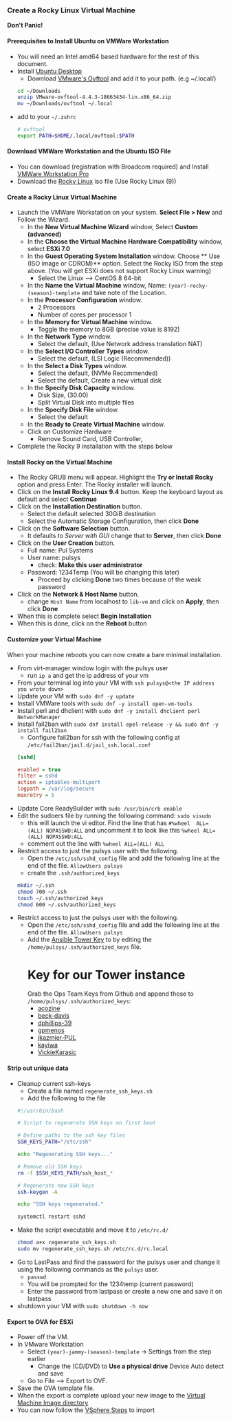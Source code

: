 ### Create a Rocky Linux Virtual Machine

**Don't Panic!**

#### Prerequisites to Install Ubuntu on VMWare Workstation

  * You will need an Intel amd64 based hardware for the rest of this document.
  * Install [Ubuntu Desktop](https://ubuntu.com/download/desktop)
    * Download [VMware's Ovftool](https://github.com/rgl/ovftool-binaries) and add it to your path. (e.g ~/.local/)
    ```bash
    cd ~/Downloads
    unzip VMware-ovftool-4.4.3-18663434-lin.x86_64.zip
    mv ~/Downloads/ovftool ~/.local
    ```
  * add to your `~/.zshrc`
    ```bash
    # ovftool
    export PATH=$HOME/.local/ovftool:$PATH
    ```

#### Download VMWare Workstation and the Ubuntu ISO File

  * You can download (registration with Broadcom required) and Install [VMWare Workstation Pro](https://www.vmware.com/products/desktop-hypervisor/workstation-and-fusion)
  * Download the [Rocky Linux](https://rockylinux.org/download) iso file (Use Rocky Linux (9))

#### Create a Rocky Linux Virtual Machine

  * Launch the VMWare Workstation on your system. **Select File > New** and Follow the Wizard.
    * In the **New Virtual Machine Wizard** window, Select **Custom (advanced)**
    * In the **Choose the Virtual Machine Hardware Compatibility** window, select **ESXi 7.0**
    * In the **Guest Operating System Installation** window. Choose ** Use (ISO image or CDROM)** option. Select the Rocky ISO from the step above. (You will get ESXi does not support Rocky Linux warning)
      * Select the Linux —> CentOS 8 64-bit
    * In the **Name the Virtual Machine** window, Name: `(year)-rocky-(season)-template` and take note of the Location.
    * In the **Processor Configuration** window.
      * 2 Processors
      * Number of cores per processor 1
    * In the **Memory for Virtual Machine** window.
      * Toggle the memory to 8GB (precise value is 8192)
    * In the **Network Type** window.
      * Select the default, (Use Network address translation NAT)
    * In the **Select I/O Controller Types** window.
      * Select the default, (LSI Logic (Recommended))
    * In the **Select a Disk Types** window.
      * Select the default, (NVMe Recommended)
      * Select the default, Create a new virtual disk
    * In the **Specify Disk Capacity** window.
      * Disk Size, (30.00)
      * Split Virtual Disk into multiple files
    * In the **Specify Disk File** window.
      * Select the default
     * In the **Ready to Create Virtual Machine** window.
      * Click on Customize Hardware
        * Remove Sound Card, USB Controller, 
  * Complete the Rocky 9 installation with the steps below

#### Install Rocky on the Virtual Machine

  * The Rocky GRUB menu will appear. Highlight the **Try or Install Rocky** option and press Enter. The Rocky installer will launch.
  * Click on the **Install Rocky Linux 9.4** button. Keep the keyboard layout as default and select **Continue**
  * Click on the **Installation Destination** button.
    * Select the default selected 30GiB destination
    * Select the Automatic Storage Configuration, then click **Done** 
  * Click on the **Software Selection** button.
    * It defaults to *Server with GUI* change that to **Server**, then click **Done**
  * Click on the **User Creation** button.
    * Full name: Pul Systems
    * User name: pulsys
      * check: **Make this user administrator**
    * Password: 1234Temp (You will be changing this later)
      * Proceed by clicking **Done** two times because of the weak password
  * Click on the **Network & Host Name** button.
    * change `Host Name` from localhost to `lib-vm` and click on **Apply**, then click **Done**
  * When this is complete select **Begin Installation**
  * When this is done, click on the **Reboot** button

#### Customize your Virtual Machine

When your machine reboots you can now create a bare minimal installation.

  * From virt-manager window login with the pulsys user
    * run `ip a` and get the ip address of your vm
  * From your terminal log into your VM with `ssh pulsys@<the IP address you wrote down>`
  * Update your VM with `sudo dnf -y update`
  * Install VMWare tools with `sudo dnf -y install open-vm-tools`
  * Install perl and dhclient  with `sudo dnf -y install dhclient perl NetworkManager`
  * Install fail2ban with `sudo dnf install epel-release -y && sudo dnf -y install fail2ban`
    * Configure fail2ban for ssh with the following config at `/etc/fail2ban/jail.d/jail_ssh.local.conf`
    ```ini
    [sshd]

    enabled = true
    filter = sshd
    action = iptables-multiport
    logpath = /var/log/secure
    maxretry = 5

    ```
  * Update Core ReadyBuilder with `sudo /usr/bin/crb enable`
  * Edit the sudoers file by running the following command: `sudo visudo`
    * this will launch the vi editor. Find the line that has `#%wheel  ALL=(ALL) NOPASSWD:ALL` and uncomment it to look like this `%wheel ALL=(ALL) NOPASSWD:ALL` 
    * comment out the line with `%wheel ALL=(ALL) ALL`
  * Restrict access to just the pulsys user with the following.
    * Open the `/etc/ssh/sshd_config` file and add the following line at the end of the file. `AllowUsers pulsys`
    * create the `.ssh/authorized_keys`
    ```bash
    mkdir ~/.ssh
    chmod 700 ~/.ssh
    touch ~/.ssh/authorized_keys
    chmod 600 ~/.ssh/authorized_keys
    ```
  * Restrict access to just the pulsys user with the following.
    * Open the `/etc/ssh/sshd_config` file and add the following line at the end of the file. `AllowUsers pulsys`
    * Add the [Ansible Tower Key](https://github.com/pulibrary/princeton_ansible/blob/main/keys/TowerKey.pub) to by editing the `/home/pulsys/.ssh/authorized_keys` file.
      # Key for our Tower instance
      Grab the Ops Team Keys from Github and append those to `/home/pulsys/.ssh/authorized_keys`:
        - [acozine](https://github.com/acozine.keys)
        - [beck-davis](https://github.com/beck-davis.keys)
        - [dphillips-39](https://github.com/dphillips-39.keys)
        - [gpmenos](https://github.com/gpmenos.keys)
        - [jkazmier-PUL](https://github.com/jkazmier-PUL.keys)
        - [kayiwa](https://github.com/kayiwa.keys)
        - [VickieKarasic](https://github.com/vickieKarasic.keys)

#### Strip out unique data

  * Cleanup current ssh-keys
    * Create a file named `regenerate_ssh_keys.sh`
    * Add the following to the file
    ```bash
    #!/usr/bin/bash

    # Script to regenerate SSH keys on first boot

    # Define paths to the ssh key files
    SSH_KEYS_PATH="/etc/ssh"

    echo "Regenerating SSH keys..."

    # Remove old SSH keys
    rm -f $SSH_KEYS_PATH/ssh_host_*

    # Regenerate new SSH keys
    ssh-keygen -A

    echo "SSH keys regenerated."

    systemctl restart sshd

    ```
  * Make the script executable and move it to `/etc/rc.d/`
    ```bash
    chmod a+x regenerate_ssh_keys.sh
    sudo mv regenerate_ssh_keys.sh /etc/rc.d/rc.local
    ```
  * Go to LastPass and find the password for the pulsys user and change it using the following commands as the `pulsys` user. 
    * `passwd`
    * You will be prompted for the 1234temp (current password)
    * Enter the password from lastpass or create a new one and save it on lastpass
  * shutdown your VM with `sudo shutdown -h now`

#### Export to OVA for ESXi
- Power off the VM.
- In VMware Workstation
  - Select `(year)-jammy-(season)-template` -> Settings from the step earlier
    - Change the (CD/DVD) to **Use a physical drive** Device Auto detect and save
  - Go to File --> Export to OVF.
- Save the OVA template file.
- When the export is complete upload your new image to the [Virtual Machine Image directory](https://drive.google.com/drive/u/0/folders/1Op-tNRvE_LMlJa6E-Ig4nNEKtKCcXsIF)
- You can now follow the [VSphere Steps](vsphere_hypervisor.md) to import

